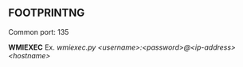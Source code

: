 ## FOOTPRINTNG
Common port: 135

**WMIEXEC**
Ex.
*wmiexec.py \<username\>:\<password\>@\<ip-address\> \<hostname\>*